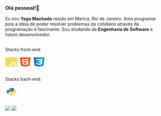 ### Olá pessoal!👋

<p>Eu sou <strong>Yago Machado</strong> resido em Maricá, Rio de Janeiro. Amo programar pois a ideia de poder resolver problemas do cotidiano através da programação é fascinante. Sou studande de <strong>Engenharia de Software</strong> e futuro desenvolvedor.</p>

<div style="display: inline_block"><br> 
Stacks front-end: <br> <br>
  <img align="center" alt="Rafa-Js" height="30" width="40" src="https://raw.githubusercontent.com/devicons/devicon/master/icons/javascript/javascript-plain.svg">
  <img align="center" alt="Rafa-HTML" height="30" width="40" src="https://raw.githubusercontent.com/devicons/devicon/master/icons/html5/html5-original.svg">
  <img align="center" alt="Rafa-CSS" height="30" width="40" src="https://raw.githubusercontent.com/devicons/devicon/master/icons/css3/css3-original.svg"> <br> <br>

Stacks back-end: <br> <br>
  <img align="center" alt="Rafa-Python" height="30" width="40" src="https://raw.githubusercontent.com/devicons/devicon/master/icons/python/python-original.svg">
 
</div>

##

<div>

 <a href="https://instagram.com/o.yagomachado" target="_blank"><img src="https://img.shields.io/badge/-Instagram-%23E4405F?style=for-the-badge&logo=instagram&logoColor=white" target="_blank"></a>
  <a href="https://linkedin.com/in/developeryago/" target="_blank"><img src="https://img.shields.io/badge/-LinkedIn-%230077B5?style=for-the-badge&logo=linkedin&logoColor=white" target="_blank"></a> 
  
</div>
